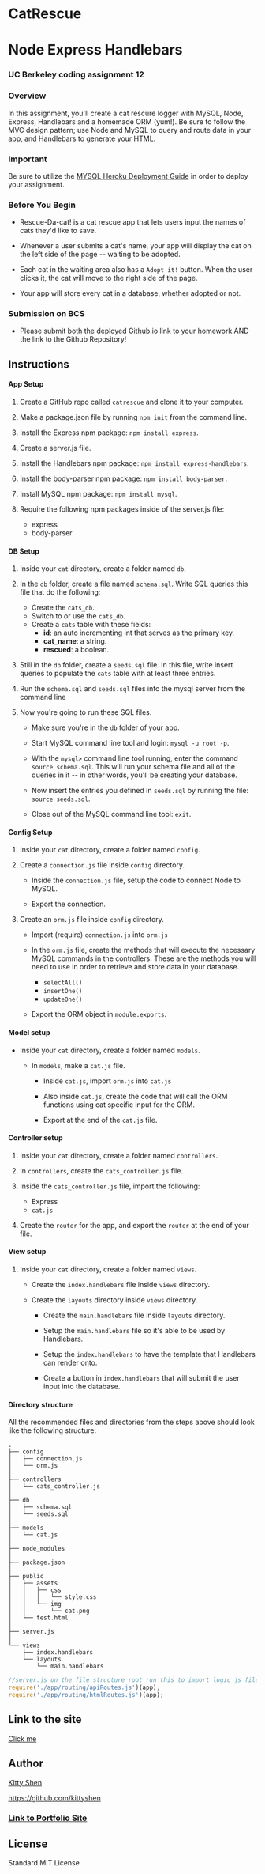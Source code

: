 # CatRescue
# Node Express Handlebars
### UC Berkeley coding assignment 12

### Overview

In this assignment, you'll create a cat rescure logger with MySQL, Node, Express, Handlebars and a homemade ORM (yum!). Be sure to follow the MVC design pattern; use Node and MySQL to query and route data in your app, and Handlebars to generate your HTML.

### Important

Be sure to utilize the [MYSQL Heroku Deployment Guide](../../resources/pdf/MySQLHerokuDeploymentProcess.pdf) in order to deploy your assignment.

### Before You Begin

* Rescue-Da-cat! is a cat rescue app that lets users input the names of cats they'd like to save.

* Whenever a user submits a cat's name, your app will display the cat on the left side of the page -- waiting to be adopted.

* Each cat in the waiting area also has a `Adopt it!` button. When the user clicks it, the cat will move to the right side of the page.

* Your app will store every cat in a database, whether adopted or not.


### Submission on BCS

* Please submit both the deployed Github.io link to your homework AND the link to the Github Repository!

## Instructions

#### App Setup

1. Create a GitHub repo called `catrescue` and clone it to your computer.

2. Make a package.json file by running `npm init` from the command line.

3. Install the Express npm package: `npm install express`.

4. Create a server.js file.

5. Install the Handlebars npm package: `npm install express-handlebars`.

6. Install the body-parser npm package: `npm install body-parser`.

7. Install MySQL npm package: `npm install mysql`.

8. Require the following npm packages inside of the server.js file:
   * express
   * body-parser

#### DB Setup

1. Inside your `cat` directory, create a folder named `db`.

2. In the `db` folder, create a file named `schema.sql`. Write SQL queries this file that do the following:

   * Create the `cats_db`.
   * Switch to or use the `cats_db`.
   * Create a `cats` table with these fields:
     * **id**: an auto incrementing int that serves as the primary key.
     * **cat_name**: a string.
     * **rescued**: a boolean.

3. Still in the `db` folder, create a `seeds.sql` file. In this file, write insert queries to populate the `cats` table with at least three entries.

4. Run the `schema.sql` and `seeds.sql` files into the mysql server from the command line

5. Now you're going to run these SQL files.

   * Make sure you're in the `db` folder of your app.

   * Start MySQL command line tool and login: `mysql -u root -p`.

   * With the `mysql>` command line tool running, enter the command `source schema.sql`. This will run your schema file and all of the queries in it -- in other words, you'll be creating your database.

   * Now insert the entries you defined in `seeds.sql` by running the file: `source seeds.sql`.

   * Close out of the MySQL command line tool: `exit`.

#### Config Setup

1. Inside your `cat` directory, create a folder named `config`.

2. Create a `connection.js` file inside `config` directory.

   * Inside the `connection.js` file, setup the code to connect Node to MySQL.

   * Export the connection.

3. Create an `orm.js` file inside `config` directory.

   * Import (require) `connection.js` into `orm.js`

   * In the `orm.js` file, create the methods that will execute the necessary MySQL commands in the controllers. These are the methods you will need to use in order to retrieve and store data in your database.

     * `selectAll()`
     * `insertOne()`
     * `updateOne()`

   * Export the ORM object in `module.exports`.

#### Model setup

* Inside your `cat` directory, create a folder named `models`.

  * In `models`, make a `cat.js` file.

    * Inside `cat.js`, import `orm.js` into `cat.js`

    * Also inside `cat.js`, create the code that will call the ORM functions using cat specific input for the ORM.

    * Export at the end of the `cat.js` file.

#### Controller setup

1. Inside your `cat` directory, create a folder named `controllers`.

2. In `controllers`, create the `cats_controller.js` file.

3. Inside the `cats_controller.js` file, import the following:

   * Express
   * `cat.js`

4. Create the `router` for the app, and export the `router` at the end of your file.

#### View setup

1. Inside your `cat` directory, create a folder named `views`.

   * Create the `index.handlebars` file inside `views` directory.

   * Create the `layouts` directory inside `views` directory.

     * Create the `main.handlebars` file inside `layouts` directory.

     * Setup the `main.handlebars` file so it's able to be used by Handlebars.

     * Setup the `index.handlebars` to have the template that Handlebars can render onto.

     * Create a button in `index.handlebars` that will submit the user input into the database.

#### Directory structure

All the recommended files and directories from the steps above should look like the following structure:

```
.
├── config
│   ├── connection.js
│   └── orm.js
│ 
├── controllers
│   └── cats_controller.js
│
├── db
│   ├── schema.sql
│   └── seeds.sql
│
├── models
│   └── cat.js
│ 
├── node_modules
│ 
├── package.json
│
├── public
│   ├── assets
│   │   ├── css
│   │   │   └── style.css
│   │   └── img
│   │       └── cat.png
│   └── test.html
│
├── server.js
│
└── views
    ├── index.handlebars
    └── layouts
        └── main.handlebars
```


```javascript
//server.js on the file structure root run this to import logic js files
require('./app/routing/apiRoutes.js')(app); 
require('./app/routing/htmlRoutes.js')(app);
```  

## Link to the site
[Click me]()

## Author 
[Kitty Shen ](https://github.com/kittyshen)

https://github.com/kittyshen

### [Link to Portfolio Site](https://kittyshen.github.io/Portfolio/)

## License
Standard MIT License